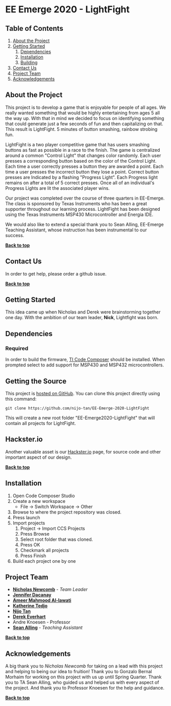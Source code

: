 # EE Emerge 2020 - LightFight 

## Table of Contents

1. [About the Project](#about-the-project)
1. [Getting Started](#getting-started)
    1. [Dependencies](#dependencies)
    1. [Installation](#installation)
    1. [Building](#building)
1. [Contact Us](#contact-us)
1. [Project Team](#project-team)
1. [Acknowledgements](#acknowledgements)


## About the Project
This project is to develop a game that is enjoyable for people of all ages. We really wanted something that would be highly entertaining from ages 5 all the way up. With that in mind we decided to focus on identifying something that could generate just a few seconds of fun and then capitalizing on that. This result is LightFight. 5 minutes of button smashing, rainbow strobing fun. 

LightFight is a two player competitive game that has users smashing buttons as fast as possible in a race to the finish. The game is centralized around a common "Control Light" that changes color randomly. Each user presses a corresponding button based on the color of the Control Light. Each time a user correctly presses a button they are awarded a point. Each time a user presses the incorrect button they lose a point. Correct button presses are Indicated by a flashing "Progress Light". Each Progress light remains on after a total of 5 correct presses. Once all of an individual's Progress Lights are lit the associated player wins.

Our project was completed over the course of three quarters in EE-Emerge. The class is sponsored by Texas Instruments who has been a great supporter throughout our learning process. LightFight has been designed using the Texas Instruments MSP430 Microcontroller and Energia IDE. 

We would also like to extend a special thank you to Sean Alling, EE-Emerge Teaching Assistant, whose instruction has been instrumental to our success.

**[Back to top](#table-of-contents)**

## Contact Us
In order to get help, please order a github issue.

**[Back to top](#table-of-contents)**

## Getting Started
This idea came up when Nicholas and Derek were brainstorming together one day. With the ambition of our team leader, **Nick**, Lightfight was born.

## Dependencies

### Required 
In order to build the firmware, [TI Code Composer](https://software-dl.ti.com/ccs/esd/documents/ccs_downloads.html) should be installed. When prompted select to add support for MSP430 and MSP432 microcontrollers.


## Getting the Source

This project is [hosted on GitHub](https://github.com/nijo-tan/EE-Emerge-2020-LightFight). You can clone this project directly using this command:

```
git clone https://github.com/nijo-tan/EE-Emerge-2020-LightFight
```

This will create a new root folder "EE-Emerge2020-LightFight" that will contain all projects for LightFight.

## Hackster.io

Another valuable asset is our [Hackster.io](https://www.hackster.io/light-fight/light-fight-1a2e35) page, for source code and other important aspect of our design.

**[Back to top](#table-of-contents)**

## Installation

1. Open Code Composer Studio
1. Create a new workspace 
    * File -> Switch Workspace -> Other
1. Browse to where the project repository was closed. 
1. Press launch
1. Import projects
    1. Project -> Import CCS Projects
    1. Press Browse
    1. Select root folder that was cloned.
    1. Press OK 
    1. Checkmark all projects
    1. Press Finish
1. Build each project one by one


## Project Team
* **[Nicholas Newcomb](https://github.com/Nick-Newcomb)** - *Team Leader*
* **[Jennifer Dacanay](https://github.com/JenDacanay)**
* **[Ameer Mahmood Al-lawati](https://github.com/AmeerAllawati)**
* **[Katherine Tedjo](https://github.com/mkatherine)**
*  **[Nijo Tan](https://github.com/nijo-tan)**
* **[Derek Everhart](https://github.com/derekeverhart)**
* Andre Knoesen - Professor
* **[Sean Alling](https://github.com/SeanAlling)** - *Teaching Assistant*

**[Back to top](#table-of-contents)**
 
## Acknowledgements
A big thank you to *Nicholas Newcomb* for taking on a lead with this project and helping to being our idea to fruition! Thank you to Gonzalo Bernal Morhaim for working on this project with us up until Spring Quarter. Thank you to TA Sean Alling, who guided us and helped us with every aspect of the project. And thank you to Professor Knoesen for the help and guidance.

**[Back to top](#table-of-contents)**
